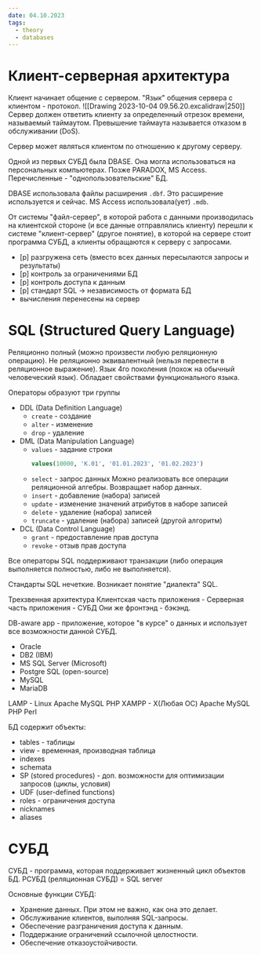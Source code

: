 ```yaml
---
date: 04.10.2023
tags:
  - theory
  - databases
---
```

# Клиент-серверная архитектура
Клиент начинает общение с сервером.
"Язык" общения сервера с клиентом - протокол.
![[Drawing 2023-10-04 09.56.20.excalidraw|250]]
Сервер должен ответить клиенту за определенный отрезок времени, называемый таймаутом. Превышение таймаута называется отказом в обслуживании (DoS).

Сервер может являться клиентом по отношению к другому серверу.

Одной из первых СУБД была DBASE. Она могла использоваться на персональных компьютерах.
Позже PARADOX, MS Access.
Перечисленные - "однопользовательские" БД.

DBASE использовала файлы расширения `.dbf`. Это расширение используется и сейчас. MS Access использовала(ует) `.mdb`.

От системы "файл-сервер", в которой работа с данными производилась на клиентской стороне (и все данные отправлялись клиенту) перешли к системе "клиент-сервер" (другое понятие), в которой на сервере стоит программа СУБД, а клиенты обращаются к серверу с запросами.
- [p] разгружена сеть (вместо всех данных пересылаются запросы и результаты)
- [p] контроль за ограничениями БД
- [p] контроль доступа к данным
- [p] стандарт SQL -> независимость от формата БД
- вычисления перенесены на сервер

# SQL (Structured Query Language)
Реляционно полный (можно произвести любую реляционную операцию).
Не реляционно эквивалентный (нельзя перевести в реляционное выражение).
Язык 4го поколения (похож на обычный человеческий язык).
Обладает свойствами функционального языка.

Операторы образуют три группы
- DDL (Data Definition Language)
  - `create` - создание
  - `alter` - изменение
  - `drop` - удаление
- DML (Data Manipulation Language)
  - `values` - задание строки
    ```sql
	values(10000, 'K.01', '01.01.2023', '01.02.2023')
    ```
  - `select` - запрос данных
    Можно реализовать все операции реляционной алгебры.
    Возвращает набор данных.
  - `insert` - добавление (набора) записей
  - `update` - изменение значений атрибутов в наборе записей
  - `delete` - удаление (набора) записей
  - `truncate` - удаление (набора) записей (другой алгоритм)
- DCL (Data Control Language)
  - `grant` - предоставление прав доступа
  - `revoke` - отзыв прав доступа

Все операторы SQL поддерживают транзакции (либо операция выполняется полностью, либо не выполняется).

Стандарты SQL нечеткие. Возникает понятие "диалекта" SQL.

Трехзвенная архитектура
Клиентская часть приложения - Серверная часть приложения - СУБД
Они же фронтэнд - бэкэнд.

DB-aware app - приложение, которое "в курсе" о данных и использует все возможности данной СУБД.

- Oracle
- DB2 (IBM)
- MS SQL Server (Microsoft)
- Postgre SQL (open-source)
- MySQL
- MariaDB

LAMP - Linux Apache MySQL PHP
XAMPP - X(Любая ОС) Apache MySQL PHP Perl

БД содержит объекты:
- tables - таблицы
- view - временная, производная таблица
- indexes
- schemata
- SP (stored procedures) - доп. возможности для оптимизации запросов (циклы, условия)
- UDF (user-defined functions)
- roles - ограничения доступа
- nicknames
- aliases

# СУБД
СУБД - программа, которая поддерживает жизненный цикл объектов БД.
РСУБД (реляционная СУБД) = SQL server

Основные функции СУБД:
- Хранение данных. При этом не важно, как она это делает.
- Обслуживание клиентов, выполняя SQL-запросы.
- Обеспечение разграничения доступа к данным.
- Поддержание ограничений ссылочной целостности.
- Обеспечение отказоустойчивости.